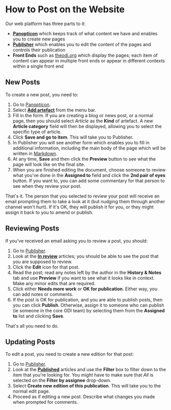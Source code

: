 # How to Post on the Website

Our web platform has three parts to it:

  * [**Panopticon**](http://panopticon.theodi.org/) which keeps track of what content we have and enables you to create new pages
  * [**Publisher**](http://publisher.theodi.org/) which enables you to edit the content of the pages and controls their publication
  * **Front Ends** such as [theodi.org](http://theodi.org/) which display the pages; each item of content can appear in multiple front ends or appear in different contexts within a single front end

## New Posts

To create a new post, you need to:

  1. Go to [Panopticon](http://panopticon.theodi.org/).
  2. Select [**Add artefact**](http://panopticon.theodi.org/artefacts/new) from the menu bar.
  3. Fill in the form. If you are creating a blog or news post, or a normal page, then you should select *Article* as the **Kind** of artefact. A new **Article category** field will then be displayed, allowing you to select the specific type of article.
  4. Click **Save and go to item**. This will take you to Publisher.
  5. In Publisher you will see another form which enables you to fill in additional information, including the main body of the page which will be written in [Markdown](http://daringfireball.net/projects/markdown/syntax).
  6. At any time, **Save** and then click the **Preview** button to see what the page will look like on the final site.
  7. When you are finished editing the document, choose someone to review what you've done in the **Assigned to** field and click the **2nd pair of eyes** button. If you want to, you can add some commentary for that person to see when they review your post.
  
That's it. The person that you selected to review your post will receive an email prompting them to take a look at it (but nudging them through another channel won't hurt). If it's OK, they will publish it for you, or they might assign it back to you to amend or publish.

## Reviewing Posts

If you've received an email asking you to review a post, you should:

  1. Go to [Publisher](http://publisher.theodi.org/).
  2. Look at the [**In review**](http://publisher.theodi.org/admin?list=in_review) articles; you should be able to see the post that you are supposed to review.
  3. Click the **Edit** icon for that post.
  4. Read the post; read any notes left by the author in the **History & Notes** tab and use **Preview** if you want to see what it looks like in context. Make any minor edits that are required.
  5. Click either **Needs more work** or **OK for publication**. Either way, you can add notes or comments.
  6. If the post is OK for publication, and you are able to publish posts, then you can click **Publish**. Otherwise, assign it to someone who can publish (ie someone in the core ODI team) by selecting them from the **Assigned to** list and clicking **Save**.
  
That's all you need to do.

## Updating Posts

To edit a post, you need to create a new edition for that post:

  1. Go to [Publisher](http://publisher.theodi.org/).
  2. Look at the [**Published**](http://publisher.theodi.org/admin?list=published) articles and use the **Filter** box to filter down to the item that you're looking for. You might have to make sure that *All* is selected on the **Filter by assignee** drop-down.
  3. Select **Create new edition of this publication**. This will take you to the normal edit page.
  4. Proceed as if editing a new post. Describe what changes you made when prompted for comments.
